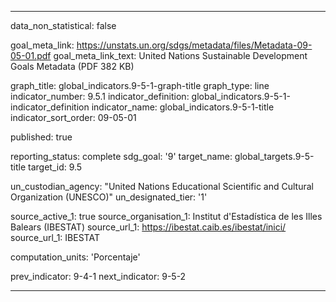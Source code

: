 
---
data_non_statistical: false

goal_meta_link: https://unstats.un.org/sdgs/metadata/files/Metadata-09-05-01.pdf
goal_meta_link_text: United Nations Sustainable Development Goals Metadata (PDF 382 KB)

graph_title: global_indicators.9-5-1-graph-title
graph_type: line
indicator_number: 9.5.1
indicator_definition: global_indicators.9-5-1-indicator_definition
indicator_name: global_indicators.9-5-1-title
indicator_sort_order: 09-05-01

published: true

reporting_status: complete
sdg_goal: '9'
target_name: global_targets.9-5-title
target_id: 9.5

un_custodian_agency: "United Nations Educational Scientific and Cultural Organization (UNESCO)"
un_designated_tier: '1'

source_active_1: true
source_organisation_1: Institut d'Estadística de les Illes Balears (IBESTAT)
source_url_1: https://ibestat.caib.es/ibestat/inici/
source_url_1: IBESTAT

computation_units: 'Porcentaje'

prev_indicator: 9-4-1
next_indicator: 9-5-2

---